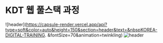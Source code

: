 # KDT 웹 풀스택 과정
![header](https://capsule-render.vercel.app/api?type=soft&color=auto&height=150&section=header&text=&nbspKOREA-DIGITAL-TRAINING. &fontSize=70&animation=twinkling)
![header](https://capsule-render.vercel.app/api?type=soft&color=auto&height=150&section=header&text=WITH-ZZAME&fontSize=70&animation=twinkling)
